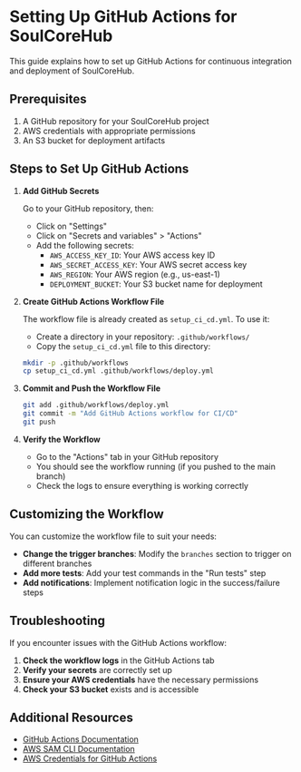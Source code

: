 # Setting Up GitHub Actions for SoulCoreHub

This guide explains how to set up GitHub Actions for continuous integration and deployment of SoulCoreHub.

## Prerequisites

1. A GitHub repository for your SoulCoreHub project
2. AWS credentials with appropriate permissions
3. An S3 bucket for deployment artifacts

## Steps to Set Up GitHub Actions

1. **Add GitHub Secrets**

   Go to your GitHub repository, then:
   - Click on "Settings"
   - Click on "Secrets and variables" > "Actions"
   - Add the following secrets:
     - `AWS_ACCESS_KEY_ID`: Your AWS access key ID
     - `AWS_SECRET_ACCESS_KEY`: Your AWS secret access key
     - `AWS_REGION`: Your AWS region (e.g., us-east-1)
     - `DEPLOYMENT_BUCKET`: Your S3 bucket name for deployment

2. **Create GitHub Actions Workflow File**

   The workflow file is already created as `setup_ci_cd.yml`. To use it:
   
   - Create a directory in your repository: `.github/workflows/`
   - Copy the `setup_ci_cd.yml` file to this directory:
   
   ```bash
   mkdir -p .github/workflows
   cp setup_ci_cd.yml .github/workflows/deploy.yml
   ```

3. **Commit and Push the Workflow File**

   ```bash
   git add .github/workflows/deploy.yml
   git commit -m "Add GitHub Actions workflow for CI/CD"
   git push
   ```

4. **Verify the Workflow**

   - Go to the "Actions" tab in your GitHub repository
   - You should see the workflow running (if you pushed to the main branch)
   - Check the logs to ensure everything is working correctly

## Customizing the Workflow

You can customize the workflow file to suit your needs:

- **Change the trigger branches**: Modify the `branches` section to trigger on different branches
- **Add more tests**: Add your test commands in the "Run tests" step
- **Add notifications**: Implement notification logic in the success/failure steps

## Troubleshooting

If you encounter issues with the GitHub Actions workflow:

1. **Check the workflow logs** in the GitHub Actions tab
2. **Verify your secrets** are correctly set up
3. **Ensure your AWS credentials** have the necessary permissions
4. **Check your S3 bucket** exists and is accessible

## Additional Resources

- [GitHub Actions Documentation](https://docs.github.com/en/actions)
- [AWS SAM CLI Documentation](https://docs.aws.amazon.com/serverless-application-model/latest/developerguide/serverless-sam-cli-command-reference.html)
- [AWS Credentials for GitHub Actions](https://github.com/aws-actions/configure-aws-credentials)
